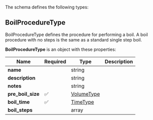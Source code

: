 The schema defines the following types:

## BoilProcedureType 

BoilProcedureType defines the procedure for performing a boil. A boil procedure with no steps is the same as a standard single step boil.

**BoilProcedureType** is an object with these properties:

|Name|Required|Type|Description|
|--|--|--|--|
| **name** |  | string|  |
| **description** |  | string|  |
| **notes** |  | string|  |
| **pre_boil_size** | :white_check_mark: | [VolumeType](measureable_units.json.md#volumetype)|  |
| **boil_time** | :white_check_mark: | [TimeType](measureable_units.json.md#timetype)|  |
| **boil_steps** |  | array|  |

